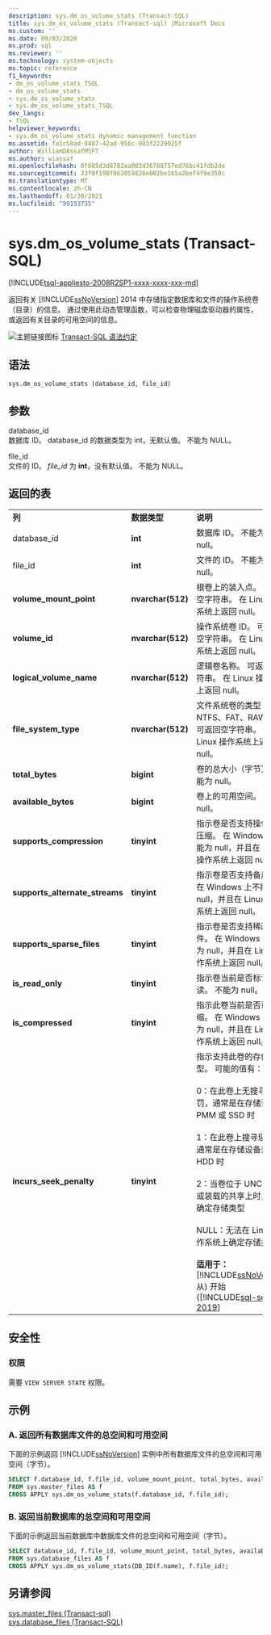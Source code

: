 ```yaml
---
description: sys.dm_os_volume_stats (Transact-SQL)
title: sys.dm_os_volume_stats (Transact-sql) |Microsoft Docs
ms.custom: ''
ms.date: 09/03/2020
ms.prod: sql
ms.reviewer: ''
ms.technology: system-objects
ms.topic: reference
f1_keywords:
- dm_os_volume_stats_TSQL
- dm_os_volume_stats
- sys.dm_os_volume_stats
- sys.dm_os_volume_stats_TSQL
dev_langs:
- TSQL
helpviewer_keywords:
- sys.dm_os_volume_stats dynamic management function
ms.assetid: fa1c58ad-8487-42ad-956c-983f2229025f
author: WilliamDAssafMSFT
ms.author: wiassaf
ms.openlocfilehash: 0f685d3d6782aa003d36788757ed76bc41fdb2de
ms.sourcegitcommit: 33f0f190f962059826e002be165a2bef4f9e350c
ms.translationtype: MT
ms.contentlocale: zh-CN
ms.lasthandoff: 01/30/2021
ms.locfileid: "99193735"
---
```

# <a name="sysdm_os_volume_stats-transact-sql"></a>sys.dm_os_volume_stats (Transact-SQL)
[!INCLUDE[tsql-appliesto-2008R2SP1-xxxx-xxxx-xxx-md](../../includes/tsql-appliesto-2008R2sp1-xxxx-xxxx-xxx-md.md)]

  返回有关 [!INCLUDE[ssNoVersion](../../includes/ssnoversion-md.md)] 2014 中存储指定数据库和文件的操作系统卷（目录）的信息。 通过使用此动态管理函数，可以检查物理磁盘驱动器的属性，或返回有关目录的可用空间的信息。  
  
 ![主题链接图标](../../database-engine/configure-windows/media/topic-link.gif "“主题链接”图标") [Transact-SQL 语法约定](../../t-sql/language-elements/transact-sql-syntax-conventions-transact-sql.md)  
  
## <a name="syntax"></a>语法  
  
```  
sys.dm_os_volume_stats (database_id, file_id)  
```  
  
##  <a name="arguments"></a><a name="Arguments"></a> 参数  
 database_id  
 数据库 ID。 database_id 的数据类型为 int，无默认值。 不能为 NULL。  
  
 file_id  
 文件的 ID。 *file_id* 为 **int**，没有默认值。 不能为 NULL。  
  
## <a name="table-returned"></a>返回的表  
  
||||  
|-|-|-|  
|**列**|**数据类型**|**说明**|  
|database_id|**int**|数据库 ID。 不能为 null。|  
|file_id|**int**|文件的 ID。 不能为 null。|  
|**volume_mount_point**|**nvarchar(512)**|根卷上的装入点。 可返回空字符串。 在 Linux 操作系统上返回 null。|  
|**volume_id**|**nvarchar(512)**|操作系统卷 ID。 可返回空字符串。 在 Linux 操作系统上返回 null。|  
|**logical_volume_name**|**nvarchar(512)**|逻辑卷名称。 可返回空字符串。 在 Linux 操作系统上返回 null。|  
|**file_system_type**|**nvarchar(512)**|文件系统卷的类型（例如 NTFS、FAT、RAW）。 可返回空字符串。 在 Linux 操作系统上返回 null。|  
|**total_bytes**|**bigint**|卷的总大小（字节）。 不能为 null。|  
|**available_bytes**|**bigint**|卷上的可用空间。 不能为 null。|  
|**supports_compression**|**tinyint**|指示卷是否支持操作系统压缩。 在 Windows 上不能为 null，并且在 Linux 操作系统上返回 null。|  
|**supports_alternate_streams**|**tinyint**|指示卷是否支持备用流。 在 Windows 上不能为 null，并且在 Linux 操作系统上返回 null。|  
|**supports_sparse_files**|**tinyint**|指示卷是否支持稀疏文件。  在 Windows 上不能为 null，并且在 Linux 操作系统上返回 null。|  
|**is_read_only**|**tinyint**|指示卷当前是否标记为只读。 不能为 null。|  
|**is_compressed**|**tinyint**|指示此卷当前是否已压缩。 在 Windows 上不能为 null，并且在 Linux 操作系统上返回 null。|  
|**incurs_seek_penalty**|**tinyint**|指示支持此卷的存储的类型。 可能的值有：<br /><br />0：在此卷上无搜寻惩罚，通常是在存储设备为 PMM 或 SSD 时<br /><br />1：在此卷上搜寻惩罚，通常是在存储设备是 HDD 时<br /><br />2：当卷位于 UNC 路径或装载的共享上时，无法确定存储类型<br /><br />NULL：无法在 Linux 操作系统上确定存储类型<br /><br />**适用于：** [!INCLUDE[ssNoVersion](../../includes/ssnoversion-md.md)]从) 开始 ([!INCLUDE[sql-server-2019](../../includes/sssqlv15-md.md)]|  
  
## <a name="security"></a>安全性  
  
### <a name="permissions"></a>权限  
 需要 `VIEW SERVER STATE` 权限。  
  
## <a name="examples"></a>示例  
  
### <a name="a-return-total-space-and-available-space-for-all-database-files"></a>A. 返回所有数据库文件的总空间和可用空间  
 下面的示例返回 [!INCLUDE[ssNoVersion](../../includes/ssnoversion-md.md)] 实例中所有数据库文件的总空间和可用空间（字节）。  
  
```sql  
SELECT f.database_id, f.file_id, volume_mount_point, total_bytes, available_bytes  
FROM sys.master_files AS f  
CROSS APPLY sys.dm_os_volume_stats(f.database_id, f.file_id);  
```  
  
### <a name="b-return-total-space-and-available-space-for-the-current-database"></a>B. 返回当前数据库的总空间和可用空间  
 下面的示例返回当前数据库中数据库文件的总空间和可用空间（字节）。  
  
```sql  
SELECT database_id, f.file_id, volume_mount_point, total_bytes, available_bytes  
FROM sys.database_files AS f  
CROSS APPLY sys.dm_os_volume_stats(DB_ID(f.name), f.file_id);  
```  
  
## <a name="see-also"></a>另请参阅  
 [sys.master_files &#40;Transact-sql&#41;](../../relational-databases/system-catalog-views/sys-master-files-transact-sql.md)   
 [sys.database_files (Transact-SQL)](../../relational-databases/system-catalog-views/sys-database-files-transact-sql.md)  
  
  
